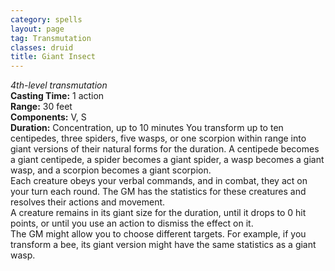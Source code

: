 ```yaml
---
category: spells
layout: page
tag: Transmutation
classes: druid
title: Giant Insect 
---
```

_4th-level transmutation_  
**Casting Time:** 1 action    
**Range:** 30 feet    
**Components:** V, S    
**Duration:** Concentration, up to 10 minutes 
You transform up to ten centipedes, three spiders, five wasps, or one scorpion within range into giant versions of their natural forms for the duration. A centipede becomes a giant centipede, a spider becomes a giant spider, a wasp becomes a giant wasp, and a scorpion becomes a giant scorpion.    
Each creature obeys your verbal commands, and in combat, they act on your turn each round. The GM has the statistics for these creatures and resolves their actions and movement.    
A creature remains in its giant size for the duration, until it drops to 0 hit points, or until you use an action to dismiss the effect on it.    
The GM might allow you to choose different targets. For example, if you transform a bee, its giant version might have the same statistics as a giant wasp. 